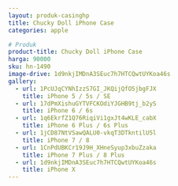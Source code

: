 ```yaml
---
layout: produk-casinghp
title: Chucky Doll iPhone Case
categories: apple

# Produk
product-title: Chucky Doll iPhone Case
harga: 90000
sku: hn-1490
image-drive: 1d9nkjIMDnA3SEuc7h7HTCQwtUYKoa46s
gallery:
  - url: 1PcUJqCYNhIzzS7GI_JKQijQfO5jbgFJX
    title: iPhone 5 / 5s / SE
  - url: 17dPmXishuGYTVFCKOdiYJGHB9tj_b2yS
    title: iPhone 6 / 6s
  - url: 1q6EkrfZ1Q76RiqiVi1gxJt4wKLE_cabX
    title: iPhone 6 Plus / 6s Plus
  - url: 1jCD87NtVSawQALU0-vkqT3DTkntilU5l
    title: iPhone 7 / 8
  - url: 1CnPdUBKCr19J9H_XHneSyup3xbuZzaka
    title: iPhone 7 Plus / 8 Plus
  - url: 1d9nkjIMDnA3SEuc7h7HTCQwtUYKoa46s
    title: iPhone X
---
```

